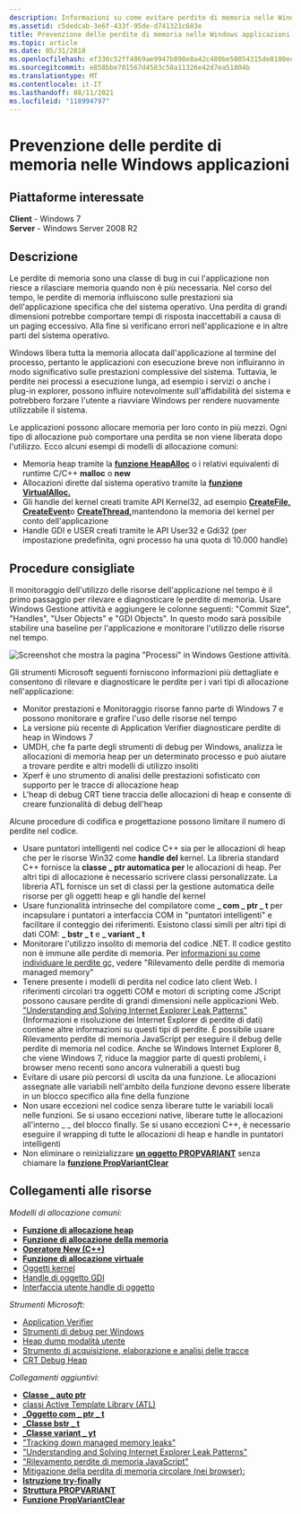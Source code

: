 ```yaml
---
description: Informazioni su come evitare perdite di memoria nelle Windows per le Windows 7 e Windows Server 2008 R2.
ms.assetid: c5dedcab-3e6f-433f-95de-d741321c683e
title: Prevenzione delle perdite di memoria nelle Windows applicazioni
ms.topic: article
ms.date: 05/31/2018
ms.openlocfilehash: ef336c52ff4869ae9947b898e8a42c480be58054315de0180ec6a18f8c917f51
ms.sourcegitcommit: e858bbe701567d4583c50a11326e42d7ea51804b
ms.translationtype: MT
ms.contentlocale: it-IT
ms.lasthandoff: 08/11/2021
ms.locfileid: "118994797"
---
```

# <a name="preventing-memory-leaks-in-windows-applications"></a>Prevenzione delle perdite di memoria nelle Windows applicazioni

## <a name="affected-platforms"></a>Piattaforme interessate

**Client** - Windows 7  
**Server** - Windows Server 2008 R2  

## <a name="description"></a>Descrizione

Le perdite di memoria sono una classe di bug in cui l'applicazione non riesce a rilasciare memoria quando non è più necessaria. Nel corso del tempo, le perdite di memoria influiscono sulle prestazioni sia dell'applicazione specifica che del sistema operativo. Una perdita di grandi dimensioni potrebbe comportare tempi di risposta inaccettabili a causa di un paging eccessivo. Alla fine si verificano errori nell'applicazione e in altre parti del sistema operativo.

Windows libera tutta la memoria allocata dall'applicazione al termine del processo, pertanto le applicazioni con esecuzione breve non influiranno in modo significativo sulle prestazioni complessive del sistema. Tuttavia, le perdite nei processi a esecuzione lunga, ad esempio i servizi o anche i plug-in explorer, possono influire notevolmente sull'affidabilità del sistema e potrebbero forzare l'utente a riavviare Windows per rendere nuovamente utilizzabile il sistema.

Le applicazioni possono allocare memoria per loro conto in più mezzi. Ogni tipo di allocazione può comportare una perdita se non viene liberata dopo l'utilizzo. Ecco alcuni esempi di modelli di allocazione comuni:

-   Memoria heap tramite la [**funzione HeapAlloc**](/windows/win32/api/heapapi/nf-heapapi-heapalloc) o i relativi equivalenti di runtime C/C++ **malloc** o **new**
-   Allocazioni dirette dal sistema operativo tramite la [**funzione VirtualAlloc.**](/windows/win32/api/memoryapi/nf-memoryapi-virtualalloc)
-   Gli handle del kernel creati tramite API Kernel32, ad esempio [**CreateFile,**](/windows/win32/api/fileapi/nf-fileapi-createfilea) [**CreateEvent**](/windows/win32/api/synchapi/nf-synchapi-createeventa)o [**CreateThread,**](/windows/win32/api/processthreadsapi/nf-processthreadsapi-createthread)mantendono la memoria del kernel per conto dell'applicazione
-   Handle GDI e USER creati tramite le API User32 e Gdi32 (per impostazione predefinita, ogni processo ha una quota di 10.000 handle)

## <a name="best-practices"></a>Procedure consigliate

Il monitoraggio dell'utilizzo delle risorse dell'applicazione nel tempo è il primo passaggio per rilevare e diagnosticare le perdite di memoria. Usare Windows Gestione attività e aggiungere le colonne seguenti: "Commit Size", "Handles", "User Objects" e "GDI Objects". In questo modo sarà possibile stabilire una baseline per l'applicazione e monitorare l'utilizzo delle risorse nel tempo.

![Screenshot che mostra la pagina "Processi" in Windows Gestione attività.](images/preventingmemoryleaks-windowstaskmanager.gif)

Gli strumenti Microsoft seguenti forniscono informazioni più dettagliate e consentono di rilevare e diagnosticare le perdite per i vari tipi di allocazione nell'applicazione:

-   Monitor prestazioni e Monitoraggio risorse fanno parte di Windows 7 e possono monitorare e grafire l'uso delle risorse nel tempo
-   La versione più recente di Application Verifier diagnosticare perdite di heap in Windows 7
-   UMDH, che fa parte degli strumenti di debug per Windows, analizza le allocazioni di memoria heap per un determinato processo e può aiutare a trovare perdite e altri modelli di utilizzo insoliti
-   Xperf è uno strumento di analisi delle prestazioni sofisticato con supporto per le tracce di allocazione heap
-   L'heap di debug CRT tiene traccia delle allocazioni di heap e consente di creare funzionalità di debug dell'heap

Alcune procedure di codifica e progettazione possono limitare il numero di perdite nel codice.

-   Usare puntatori intelligenti nel codice C++ sia per le allocazioni di heap che per le risorse Win32 come **handle del** kernel. La libreria standard C++ fornisce la **classe \_ ptr automatica per** le allocazioni di heap. Per altri tipi di allocazione è necessario scrivere classi personalizzate. La libreria ATL fornisce un set di classi per la gestione automatica delle risorse per gli oggetti heap e gli handle del kernel
-   Usare funzionalità intrinseche del compilatore come **\_ com \_ ptr \_ t** per incapsulare i puntatori a interfaccia COM in "puntatori intelligenti" e facilitare il conteggio dei riferimenti. Esistono classi simili per altri tipi di dati COM: **\_ bstr \_ t** e **\_ variant \_ t**
-   Monitorare l'utilizzo insolito di memoria del codice .NET. Il codice gestito non è immune alle perdite di memoria. Per [informazioni su come individuare le perdite gc,](/archive/blogs/ricom/) vedere "Rilevamento delle perdite di memoria managed memory"
-   Tenere presente i modelli di perdita nel codice lato client Web. I riferimenti circolari tra oggetti COM e motori di scripting come JScript possono causare perdite di grandi dimensioni nelle applicazioni Web. ["Understanding and Solving Internet Explorer Leak Patterns"](/previous-versions/ms976398(v=msdn.10)) (Informazioni e risoluzione dei Internet Explorer di perdite di dati) contiene altre informazioni su questi tipi di perdite. È possibile usare Rilevamento perdite di memoria JavaScript per eseguire il debug delle perdite di memoria nel codice. Anche se Windows Internet Explorer 8, che viene Windows 7, riduce la maggior parte di questi problemi, i browser meno recenti sono ancora vulnerabili a questi bug
-   Evitare di usare più percorsi di uscita da una funzione. Le allocazioni assegnate alle variabili nell'ambito della funzione devono essere liberate in un blocco specifico alla fine della funzione
-   Non usare eccezioni nel codice senza liberare tutte le variabili locali nelle funzioni. Se si usano eccezioni native, liberare tutte le allocazioni all'interno \_ \_ del blocco finally. Se si usano eccezioni C++, è necessario eseguire il wrapping di tutte le allocazioni di heap e handle in puntatori intelligenti
-   Non eliminare o reinizializzare [**un oggetto PROPVARIANT**](/windows/win32/api/propidlbase/ns-propidlbase-propvariant) senza chiamare la [**funzione PropVariantClear**](/windows/win32/api/combaseapi/nf-combaseapi-propvariantclear)

## <a name="links-to-resources"></a>Collegamenti alle risorse

*Modelli di allocazione comuni:*

-   [**Funzione di allocazione heap**](/windows/win32/api/heapapi/nf-heapapi-heapalloc)
-   [**Funzione di allocazione della memoria**](https://msdn.microsoft.com/library/6ewkz86d(v=VS.71).aspx)
-   [**Operatore New (C++)**](https://msdn.microsoft.com/library/kewsb8ba(v=VS.71).aspx)
-   [**Funzione di allocazione virtuale**](/windows/win32/api/memoryapi/nf-memoryapi-virtualalloc)
-   [Oggetti kernel](../sysinfo/kernel-objects.md)
-   [Handle di oggetto GDI](../sysinfo/gdi-objects.md)
-   [Interfaccia utente handle di oggetto](../sysinfo/user-objects.md)

*Strumenti Microsoft:*

-   [Application Verifier](application-verifier.md)
-   [Strumenti di debug per Windows](/windows-hardware/drivers/debugger/)
-   [Heap dump modalità utente](/windows-hardware/drivers/debugger/umdh)
-   [Strumento di acquisizione, elaborazione e analisi delle tracce](https://msdn.microsoft.com/performance/cc825801.aspx)
-   [CRT Debug Heap](/visualstudio/debugger/crt-debug-heap-details?view=vs-2015)

*Collegamenti aggiuntivi:*

-   [**Classe \_ auto ptr**](https://msdn.microsoft.com/library/ew3fk483(v=VS.71).aspx)
-   [classi Active Template Library (ATL)](https://msdn.microsoft.com/library/44yh1z4f(v=VS.71).aspx)
-   [**\_Oggetto com \_ ptr \_ t**](https://msdn.microsoft.com/library/417w8b3b(v=VS.71).aspx)
-   [**\_Classe bstr \_ t**](https://msdn.microsoft.com/library/zthfhkd6(v=VS.71).aspx)
-   [**\_Classe variant \_ yt**](https://msdn.microsoft.com/library/x295h94e(v=VS.71).aspx)
-   ["Tracking down managed memory leaks"](/archive/blogs/ricom/)
-   ["Understanding and Solving Internet Explorer Leak Patterns"](/previous-versions/ms976398(v=msdn.10))
-   ["Rilevamento perdite di memoria JavaScript"](/archive/blogs/gpde/new-javascript-memory-leak-detector-from-our-team)
-   [Mitigazione della perdita di memoria circolare (nei browser):](/previous-versions/windows/internet-explorer/ie-developer/platform-apis/dd361842(v=vs.85))
-   [**Istruzione try-finally**](https://msdn.microsoft.com/library/yb3kz605(v=VS.71).aspx)
-   [**Struttura PROPVARIANT**](/windows/win32/api/propidlbase/ns-propidlbase-propvariant)
-   [**Funzione PropVariantClear**](/windows/win32/api/combaseapi/nf-combaseapi-propvariantclear)

 

 
